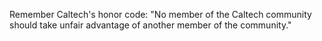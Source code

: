 Remember Caltech's honor code: "No member of the Caltech community should take unfair advantage of another member of the community."


